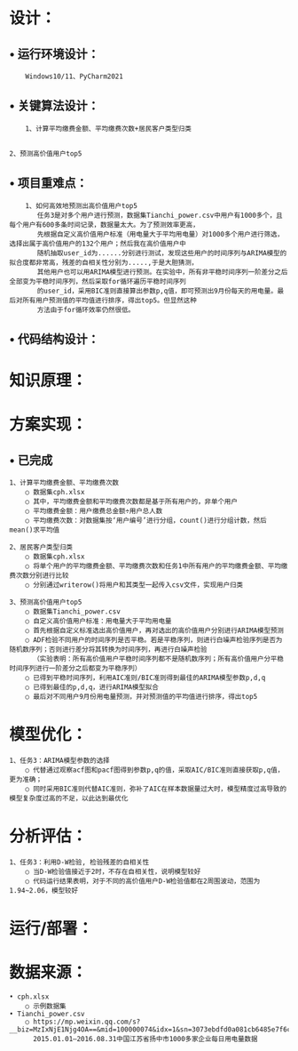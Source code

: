 # 设计：
## • 运行环境设计：
        Windows10/11、PyCharm2021
## • 关键算法设计：
        1、计算平均缴费金额、平均缴费次数+居民客户类型归类
	
	
	2、预测高价值用户top5
	
	

## • 项目重难点：
        1、如何高效地预测出高价值用户top5
	       任务3是对多个用户进行预测，数据集Tianchi_power.csv中用户有1000多个，且每个用户有600多条时间记录，数据量太大。为了预测效率更高，
	       先根据自定义高价值用户标准（用电量大于平均用电量）对1000多个用户进行筛选，选择出属于高价值用户的132个用户；然后我在高价值用户中
	       随机抽取user_id为......分别进行测试，发现这些用户的时间序列与ARIMA模型的拟合度都非常高，残差的自相关性分别为.....,于是大胆猜测，
	       其他用户也可以用ARIMA模型进行预测。在实验中，所有非平稳时间序列一阶差分之后全部变为平稳时间序列，然后采取for循环遍历平稳时间序列
	       的user_id，采用BIC准则直接算出参数p,q值，即可预测出9月份每天的用电量。最后对所有用户预测值的平均值进行排序，得出top5。但显然这种
	       方法由于for循环效率仍然很低。

## • 代码结构设计：


# 知识原理：
	  
# 方案实现：
## • 已完成
	1、计算平均缴费金额、平均缴费次数
		○ 数据集cph.xlsx
		○ 其中，平均缴费金额和平均缴费次数都是基于所有用户的，非单个用户
		○ 平均缴费金额：用户缴费总金额÷用户总人数
		○ 平均缴费次数：对数据集按‘用户编号’进行分组，count()进行分组计数，然后mean()求平均值
		
	2、居民客户类型归类
		○ 数据集cph.xlsx
		○ 将单个用户的平均缴费金额、平均缴费次数和任务1中所有用户的平均缴费金额、平均缴费次数分别进行比较
		○ 分别通过writerow()将用户和其类型一起传入csv文件，实现用户归类
	
	3、预测高价值用户top5
		○ 数据集Tianchi_power.csv
		○ 自定义高价值用户标准：用电量大于平均用电量
		○ 首先根据自定义标准选出高价值用户，再对选出的高价值用户分别进行ARIMA模型预测
		○ ADF检验不同用户的时间序列是否平稳。若是平稳序列，则进行白噪声检验序列是否为随机数序列；否则进行差分将其转换为时间序列，再进行白噪声检验
		  （实验表明：所有高价值用户平稳时间序列都不是随机数序列；所有高价值用户分平稳时间序列进行一阶差分之后都变为平稳序列）
		○ 已得到平稳时间序列，利用AIC准则/BIC准则得到最佳的ARIMA模型参数p,d,q
		○ 已得到最佳的p,d,q，进行ARIMA模型拟合  
		○ 最后对不同用户9月份用电量预测，并对预测值的平均值进行排序，得出top5

# 模型优化：
    1、任务3：ARIMA模型参数的选择
        ○ 代替通过观察acf图和pacf图得到参数p,q的值，采取AIC/BIC准则直接获取p,q值，更为准确；
	    ○ 同时采用BIC准则代替AIC准则，弥补了AIC在样本数据量过大时，模型精度过高导致的模型复杂度过高的不足，以此达到最优化

# 分析评估：
    1、任务3：利用D-W检验, 检验残差的自相关性
        ○ 当D-W检验值接近于2时，不存在自相关性，说明模型较好
	    ○ 代码运行结果表明，对于不同的高价值用户D-W检验值都在2周围波动，范围为1.94~2.06，模型较好

# 运行/部署：

# 数据来源：
	• cph.xlsx                             
		○ 示例数据集
	• Tianchi_power.csv 
		○ https://mp.weixin.qq.com/s?__biz=MzIxNjE1Njg4OA==&mid=100000074&idx=1&sn=3073ebdfd0a081cb6485e7f6c0e9afc9&chksm=178c1efd20fb97eb04586d0f6757f40eee42170a1d71196762cc33751a25df75adbc5d329821&mpshare=1&scene=23&srcid=0518olygZZCnGt2yLNZkepYU&sharer_sharetime=1652861545327&sharer_shareid=32db0bc2d3c4c22843f068f1a5ea1660#rd
          2015.01.01—2016.08.31中国江苏省扬中市1000多家企业每日用电量数据
   

